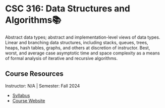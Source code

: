 # CSC 316: Data Structures and Algorithms📚
Abstract data types; abstract and implementation-level views of data types. Linear and branching data structures, including stacks, queues, trees, heaps, hash tables, graphs, and others at discretion of instructor. Best, worst, and average case asymptotic time and space complexity as a means of formal analysis of iterative and recursive algorithms.

## Course Resources
Instructor: N/A | Semester: Fall 2024
* [Syllabus]()
* [Course Website](https://www.csc.ncsu.edu/courses/outcomes.php?uniq_id=8500020)
